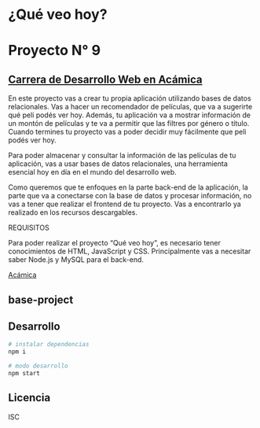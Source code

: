 # ¿Qué veo hoy?

# Proyecto N° 9

## [Carrera de Desarrollo Web en Acámica](https://www.acamica.com/desarrollo-web-full-stack 'titulo')

En este proyecto vas a crear tu propia aplicación utilizando bases de datos relacionales. Vas a hacer un recomendador de películas, que va a sugerirte qué peli podés ver hoy. Además, tu aplicación va a mostrar información de un montón de películas y te va a permitir que las filtres por género o título. Cuando termines tu proyecto vas a poder decidir muy fácilmente que peli podés ver hoy.

Para poder almacenar y consultar la información de las películas de tu aplicación, vas a usar bases de datos relacionales, una herramienta esencial hoy en día en el mundo del desarrollo web.

Como queremos que te enfoques en la parte back-end de la aplicación, la parte que va a conectarse con la base de datos y procesar información, no vas a tener que realizar el frontend de tu proyecto. Vas a encontrarlo ya realizado en los recursos descargables.

REQUISITOS

Para poder realizar el proyecto “Qué veo hoy”, es necesario tener conocimientos de HTML, JavaScript y CSS. Principalmente vas a necesitar saber Node.js y MySQL para el back-end.

[Acámica](https://www.acamica.com/desarrollo-web-full-stack 'titulo')

## base-project

## Desarrollo

```bash
# instalar dependencias
npm i

# modo desarrollo
npm start
```

## Licencia

ISC
